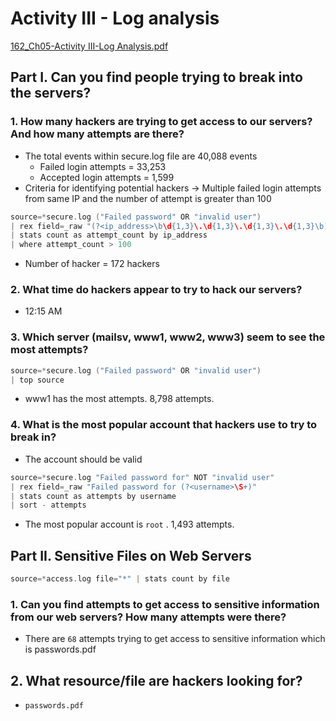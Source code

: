 # Activity III - Log analysis

[162_Ch05-Activity III-Log Analysis.pdf](https://prod-files-secure.s3.us-west-2.amazonaws.com/fde18c21-f9ca-47f8-8475-ed54a740baaa/45b2dce7-f9ed-4231-a4ee-3950d05a444c/162_Ch05-Activity_III-Log_Analysis.pdf)

## Part I. Can you find people trying to break into the servers?

### 1. How many hackers are trying to get access to our servers? And how many attempts are there?

- The total events within secure.log file are 40,088 events
    - Failed login attempts = 33,253
    - Accepted login attempts = 1,599
- Criteria for identifying potential hackers → Multiple failed login attempts from same IP and the number of attempt is greater than 100

```c
source=*secure.log ("Failed password" OR "invalid user") 
| rex field=_raw "(?<ip_address>\b\d{1,3}\.\d{1,3}\.\d{1,3}\.\d{1,3}\b)" 
| stats count as attempt_count by ip_address 
| where attempt_count > 100
```

- Number of hacker = 172 hackers

### 2. What time do hackers appear to try to hack our servers?

- 12:15 AM

### 3. Which server (mailsv, www1, www2, www3) seem to see the most attempts?

```c
source=*secure.log ("Failed password" OR "invalid user") 
| top source
```

- www1 has the most attempts. 8,798 attempts.

### 4. What is the most popular account that hackers use to try to break in?

- The account should be valid

```c
source=*secure.log "Failed password for" NOT "invalid user"
| rex field=_raw "Failed password for (?<username>\S+)"
| stats count as attempts by username
| sort - attempts
```

- The most popular account is `root` . 1,493 attempts.

## Part II.  **Sensitive Files on Web Servers**

```c
source=*access.log file="*" | stats count by file
```

### 1. **Can you find attempts to get access to sensitive information from our web servers? How many attempts were there?**

- There are `68` attempts trying to get access to sensitive information which is passwords.pdf

## 2. **What resource/file are hackers looking for?**

- `passwords.pdf`
